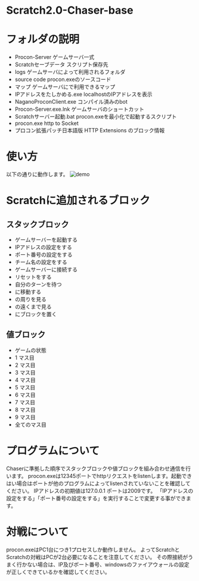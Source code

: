 # Scratch2.0-Chaser-base
# フォルダの説明
* Procon-Server       ゲームサーバ一式
* Scratchセーブデータ  スクリプト保存先
* logs                ゲームサーバによって利用されるフォルダ
* source code         procon.exeのソースコード
* マップ               ゲームサーバにで利用できるマップ
* IPアドレスをたしかめる.exe localhostのIPアドレスを表示
* NaganoProconClient.exe コンパイル済みのbot
* Procon-Server.exe.lnk ゲームサーバのショートカット
* Scratchサーバー起動.bat procon.exeを最小化で起動するスクリプト
* procon.exe http to Socket
* プロコン拡張パッチ日本語版 HTTP Extensions のブロック情報
# 使い方
以下の通りに動作します。
![demo](https://raw.githubusercontent.com/kayamalab/Scratch2.0-Chaser-base/master/image/howtouse.gif)

# Scratchに追加されるブロック
## スタックブロック
* ゲームサーバーを起動する
* IPアドレスの設定をする
* ポート番号の設定をする
* チーム名の設定をする
* ゲームサーバーに接続する
* リセットをする
* 自分のターンを待つ
*  に移動する
*  の周りを見る
*  の遠くまで見る
*  にブロックを置く
## 値ブロック
* ゲームの状態   
* 1 マス目
* 2 マス目
* 3 マス目
* 4 マス目
* 5 マス目
* 6 マス目
* 7 マス目
* 8 マス目
* 9 マス目
* 全てのマス目

# プログラムについて
Chaserに準拠した順序でスタックブロックや値ブロックを組み合わせ通信を行います。
procon.exeは12345ポートでhttpリクエストをlistenします。起動できはい場合はポートが他のプログラムによってlistenされていないことを確認してください。
IPアドレスの初期値は127.0.0.1
ポートは2009です。
「IPアドレスの設定をする」「ポート番号の設定をする」を実行することで変更する事ができます。
# 対戦について
procon.exeはPC1台につき1プロセスしか動作しません。
よってScratchとScratchの対戦はPCが2台必要になることを注意してください。
その際接続がうまく行かない場合は、IP及びポート番号、windowsのファイアウォールの設定が正しくできているかを確認してください。
